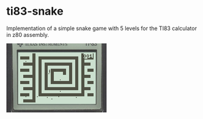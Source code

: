 # ti83-snake

Implementation of a simple snake game with 5 levels for the TI83 calculator in z80 assembly.

![screenshot of ti83-snake running on a TI83](/scr.png)
